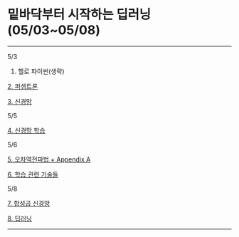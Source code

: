 # 밑바닥부터 시작하는 딥러닝(05/03~05/08)

---

5/3

1. 헬로 파이썬(생략)

[2. 퍼셉트론](https://www.notion.so/2-7b3b240315cf43bb82395dc07c84f6f8?pvs=21)

[3. 신경망](https://www.notion.so/3-a6555b7d16a64e95ab3870c4aa6c3827?pvs=21)

5/5

[4. 신경망 학습](https://www.notion.so/4-57c7a1923f104c61b0fd01ae24e2c884?pvs=21)

5/6

[5. 오차역전파법 + Appendix A](https://www.notion.so/5-Appendix-A-973e8e74a23a426fbba0bffd138d62c1?pvs=21)

[6. 학습 관련 기술들](https://www.notion.so/6-b94e755c8f264a548f14f9776fef4b37?pvs=21)

5/8

[7. 합성곱 신경망](https://www.notion.so/7-6972558343ef4d248df7161f0ebfdabf?pvs=21)

[8. 딥러닝](https://www.notion.so/8-2ca8ce1b4a8c406abf57eb57907b03ae?pvs=21)

---